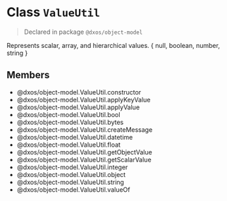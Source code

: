 # Class `ValueUtil`
> Declared in package `@dxos/object-model`

Represents scalar, array, and hierarchical values.
{ null, boolean, number, string }

## Members
- @dxos/object-model.ValueUtil.constructor
- @dxos/object-model.ValueUtil.applyKeyValue
- @dxos/object-model.ValueUtil.applyValue
- @dxos/object-model.ValueUtil.bool
- @dxos/object-model.ValueUtil.bytes
- @dxos/object-model.ValueUtil.createMessage
- @dxos/object-model.ValueUtil.datetime
- @dxos/object-model.ValueUtil.float
- @dxos/object-model.ValueUtil.getObjectValue
- @dxos/object-model.ValueUtil.getScalarValue
- @dxos/object-model.ValueUtil.integer
- @dxos/object-model.ValueUtil.object
- @dxos/object-model.ValueUtil.string
- @dxos/object-model.ValueUtil.valueOf
